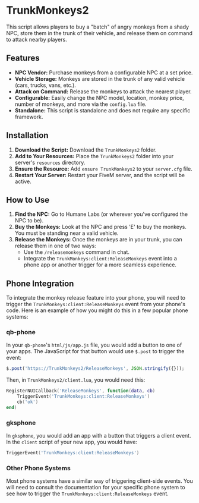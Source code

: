 # TrunkMonkeys2

This script allows players to buy a "batch" of angry monkeys from a shady NPC, store them in the trunk of their vehicle, and release them on command to attack nearby players.

## Features

- **NPC Vendor:** Purchase monkeys from a configurable NPC at a set price.
- **Vehicle Storage:** Monkeys are stored in the trunk of any valid vehicle (cars, trucks, vans, etc.).
- **Attack on Command:** Release the monkeys to attack the nearest player.
- **Configurable:** Easily change the NPC model, location, monkey price, number of monkeys, and more via the `config.lua` file.
- **Standalone:** This script is standalone and does not require any specific framework.

## Installation

1.  **Download the Script:** Download the `TrunkMonkeys2` folder.
2.  **Add to Your Resources:** Place the `TrunkMonkeys2` folder into your server's `resources` directory.
3.  **Ensure the Resource:** Add `ensure TrunkMonkeys2` to your `server.cfg` file.
4.  **Restart Your Server:** Restart your FiveM server, and the script will be active.

## How to Use

1.  **Find the NPC:** Go to Humane Labs (or wherever you've configured the NPC to be).
2.  **Buy the Monkeys:** Look at the NPC and press 'E' to buy the monkeys. You must be standing near a valid vehicle.
3.  **Release the Monkeys:** Once the monkeys are in your trunk, you can release them in one of two ways:
    *   Use the `/releasemonkeys` command in chat.
    *   Integrate the `TrunkMonkeys:client:ReleaseMonkeys` event into a phone app or another trigger for a more seamless experience.

## Phone Integration

To integrate the monkey release feature into your phone, you will need to trigger the `TrunkMonkeys:client:ReleaseMonkeys` event from your phone's code. Here is an example of how you might do this in a few popular phone systems:

### qb-phone

In your `qb-phone`'s `html/js/app.js` file, you would add a button to one of your apps. The JavaScript for that button would use `$.post` to trigger the event:

```javascript
$.post('https://TrunkMonkeys2/ReleaseMonkeys', JSON.stringify({}));
```

Then, in `TrunkMonkeys2/client.lua`, you would need this:

```lua
RegisterNUICallback('ReleaseMonkeys', function(data, cb)
    TriggerEvent('TrunkMonkeys:client:ReleaseMonkeys')
    cb('ok')
end)
```

### gksphone

In `gksphone`, you would add an app with a button that triggers a client event. In the `client` script of your new app, you would have:

```lua
TriggerEvent('TrunkMonkeys:client:ReleaseMonkeys')
```

### Other Phone Systems

Most phone systems have a similar way of triggering client-side events. You will need to consult the documentation for your specific phone system to see how to trigger the `TrunkMonkeys:client:ReleaseMonkeys` event.
